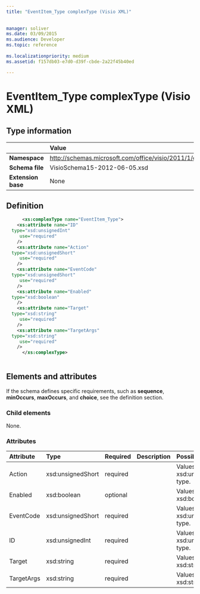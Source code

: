 ```yaml
---
title: "EventItem_Type complexType (Visio XML)"
 
 
manager: soliver
ms.date: 03/09/2015
ms.audience: Developer
ms.topic: reference
 
ms.localizationpriority: medium
ms.assetid: f157db03-e7d0-d39f-cbde-2a22f45b40ed

---
```


# EventItem_Type complexType (Visio XML)

## Type information

||Value |
|:-----|:-----|
|**Namespace** <br/> |http://schemas.microsoft.com/office/visio/2011/1/core  <br/> |
|**Schema file** <br/> |VisioSchema15-2012-06-05.xsd  <br/> |
|**Extension base** <br/> |None  <br/> |
   
## Definition

```XML
      <xs:complexType name="EventItem_Type">
    <xs:attribute name="ID"
  type="xsd:unsignedInt"
     use="required"
    />
    <xs:attribute name="Action"
  type="xsd:unsignedShort"
     use="required"
    />
    <xs:attribute name="EventCode"
  type="xsd:unsignedShort"
     use="required"
    />
    <xs:attribute name="Enabled"
  type="xsd:boolean"
    />
    <xs:attribute name="Target"
  type="xsd:string"
     use="required"
    />
    <xs:attribute name="TargetArgs"
  type="xsd:string"
     use="required"
    />
      </xs:complexType>
      
```

## Elements and attributes

If the schema defines specific requirements, such as **sequence**, **minOccurs**, **maxOccurs**, and **choice**, see the definition section. 
  
### Child elements

None.
  
### Attributes

|**Attribute**|**Type**|**Required**|**Description**|**Possible values**|
|:-----|:-----|:-----|:-----|:-----|
|Action  <br/> |xsd:unsignedShort  <br/> |required  <br/> ||Values of the xsd:unsignedShort type. |
|Enabled  <br/> |xsd:boolean  <br/> |optional  <br/> ||Values of the xsd:boolean type. |
|EventCode  <br/> |xsd:unsignedShort  <br/> |required  <br/> ||Values of the xsd:unsignedShort type. |
|ID  <br/> |xsd:unsignedInt  <br/> |required  <br/> ||Values of the xsd:unsignedInt type. |
|Target  <br/> |xsd:string  <br/> |required  <br/> ||Values of the xsd:string type. |
|TargetArgs  <br/> |xsd:string  <br/> |required  <br/> ||Values of the xsd:string type. |
   

